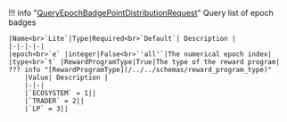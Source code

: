 !!! info "[QueryEpochBadgePointDistributionRequest](/../../schemas/query_epoch_badge_point_distribution_request)"
    Query list of epoch badges<br>

    |Name<br>`Lite`|Type|Required<br>`Default`| Description |
    |-|-|-|-|
    |epoch<br>`e` |integer|False<br>`'all'`|The numerical epoch index|
    |type<br>`t` |RewardProgramType|True|The type of the reward program|
    ??? info "[RewardProgramType](/../../schemas/reward_program_type)"
        |Value| Description |
        |-|-|
        |`ECOSYSTEM` = 1||
        |`TRADER` = 2||
        |`LP` = 3||
